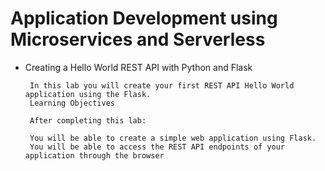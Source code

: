# Application Development using Microservices and Serverless

 - Creating a Hello World REST API with Python and Flask

        In this lab you will create your first REST API Hello World application using the Flask.
        Learning Objectives

        After completing this lab:
        
        You will be able to create a simple web application using Flask.
        You will be able to access the REST API endpoints of your application through the browser